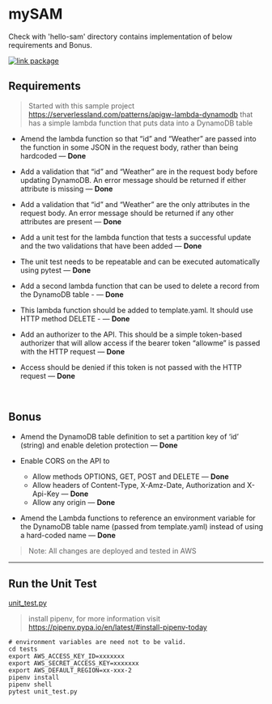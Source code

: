 # mySAM
Check with 'hello-sam' directory contains implementation of below requirements and Bonus.

[![link package][ddb-image]][package-url]


## Requirements

> Started with this sample project https://serverlessland.com/patterns/apigw-lambda-dynamodb that has a simple lambda function that puts data into a DynamoDB table

-	Amend the lambda function so that “id” and “Weather” are passed into the function in some JSON in the request body, rather than being hardcoded — <b>Done</b>

-	Add a validation that “id” and “Weather” are in the request body before updating DynamoDB. An error message should be returned if either attribute is missing  — <b>Done</b>

-	Add a validation that “id” and “Weather” are the only attributes in the request body. An error message should be returned if any other attributes are present  — <b>Done</b>

-	Add a unit test for the lambda function that tests a successful update and the two validations that have been added  — <b>Done</b>

-	The unit test needs to be repeatable and can be executed automatically using pytest  — <b>Done</b>

-	Add a second lambda function that can be used to delete a record from the DynamoDB table -  — <b>Done</b>

-	This lambda function should be added to template.yaml. It should use HTTP method DELETE -  — <b>Done</b>

-	Add an authorizer to the API. This should be a simple token-based authorizer that will allow access if the bearer token “allowme” is passed with the HTTP request  — <b>Done</b>

-	Access should be denied if this token is not passed with the HTTP request  — <b>Done</b>

 
## Bonus

-	Amend the DynamoDB table definition to set a partition key of ‘id’ (string) and enable deletion protection  — <b>Done</b>

-	Enable CORS on the API to
    - Allow methods OPTIONS, GET, POST and DELETE  — <b>Done</b>
    - Allow headers of Content-Type, X-Amz-Date, Authorization and X-Api-Key — <b>Done</b>
    - Allow any origin — <b>Done</b>
    
-	Amend the Lambda functions to reference an environment variable for the DynamoDB table name (passed from template.yaml) instead of using a hard-coded name — <b>Done</b>

> Note: All changes are deployed and tested in AWS

[ddb-image]: https://docs.aws.amazon.com/images/apigateway/latest/developerguide/images/ddb-crud.png
[package-url]: https://github.com/RajaSakthiyan/mySAM/tree/main/hello-sam


---

## Run the Unit Test
[unit_test.py](hello-sam/tests/unit_test.py) 

> install pipenv, for more information visit https://pipenv.pypa.io/en/latest/#install-pipenv-today

```shell
# environment variables are need not to be valid.
cd tests
export AWS_ACCESS_KEY_ID=xxxxxxx
export AWS_SECRET_ACCESS_KEY=xxxxxxx
export AWS_DEFAULT_REGION=xx-xxx-2
pipenv install
pipenv shell
pytest unit_test.py
```
